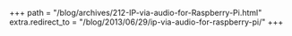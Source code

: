 +++
path = "/blog/archives/212-IP-via-audio-for-Raspberry-Pi.html"
extra.redirect_to = "/blog/2013/06/29/ip-via-audio-for-raspberry-pi/"
+++
